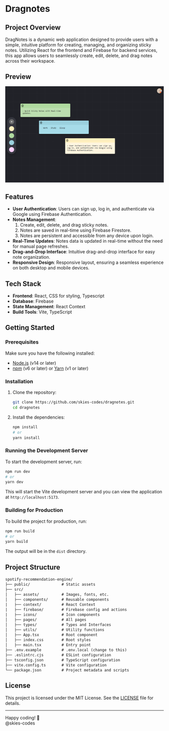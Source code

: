 # Dragnotes

## Project Overview

DragNotes is a dynamic web application designed to provide users with a simple, intuitive platform for creating, managing, and organizing sticky notes. Utilizing React for the frontend and Firebase for backend services, this app allows users to seamlessly create, edit, delete, and drag notes across their workspace.

## Preview

![preview](./public/preview.png)

## Features

-   **User Authentication**: Users can sign up, log in, and authenticate via Google using Firebase Authentication.
-   **Notes Management**:
    1. Create, edit, delete, and drag sticky notes.
    2. Notes are saved in real-time using Firebase Firestore.
    3. Notes are persistent and accessible from any device upon login.
-   **Real-Time Updates**: Notes data is updated in real-time without the need for manual page refreshes.
-   **Drag-and-Drop Interface**: Intuitive drag-and-drop interface for easy note organization.
-   **Responsive Design**: Responsive layout, ensuring a seamless experience on both desktop and mobile devices.

## Tech Stack

-   **Frontend**: React, CSS for styling, Typescript
-   **Database**: Firebase
-   **State Management**: React Context
-   **Build Tools**: Vite, TypeScript

## Getting Started

### Prerequisites

Make sure you have the following installed:

-   [Node.js](https://nodejs.org/) (v14 or later)
-   [npm](https://www.npmjs.com/) (v6 or later) or [Yarn](https://yarnpkg.com/) (v1 or later)

### Installation

1. Clone the repository:

    ```bash
    git clone https://github.com/skies-codes/dragnotes.git
    cd dragnotes
    ```

2. Install the dependencies:

    ```bash
    npm install
    # or
    yarn install
    ```

### Running the Development Server

To start the development server, run:

```bash
npm run dev
# or
yarn dev
```

This will start the Vite development server and you can view the application at `http://localhost:5173`.

### Building for Production

To build the project for production, run:

```bash
npm run build
# or
yarn build
```

The output will be in the `dist` directory.

## Project Structure

```plaintext
spotify-recommendation-engine/
├── public/              # Static assets
├── src/
│   ├── assets/          # Images, fonts, etc.
│   ├── components/      # Reusable components
|   ├── context/         # React Context
|   ├── firebase/        # Firebase config and actions
|   ├── icons/           # Icon components
│   ├── pages/           # All pages
│   ├── types/           # Types and Interfaces
│   ├── utils/           # Utility functions
│   ├── App.tsx          # Root component
│   ├── index.css        # Root styles
│   ├── main.tsx         # Entry point
├── .env.example         # .env.local (change to this)
├── .eslintrc.cjs        # ESLint configuration
├── tsconfig.json        # TypeScript configuration
├── vite.config.ts       # Vite configuration
└── package.json         # Project metadata and scripts
```

## License

This project is licensed under the MIT License. See the [LICENSE](LICENSE) file for details.

---

Happy coding! 🎵
<br>
@skies-codes
